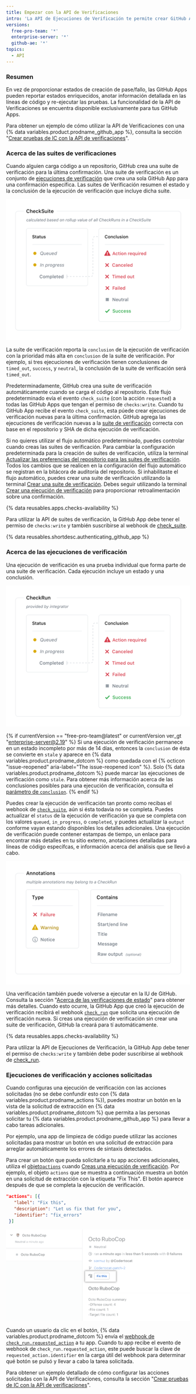 ```yaml
---
title: Empezar con la API de Verificaciones
intro: 'La API de Ejecuciones de Verificación te permite crear GitHub Apps que ejecuten verificaciones poderosas contra los cámbios de código en un repositorio. Puedes crear apps que lleven a cabo integración contínua, limpieza de código, o servicios de escaneo de código y que proporcionen retroalimentación detallada en las confirmaciones.'
versions:
  free-pro-team: '*'
  enterprise-server: '*'
  github-ae: '*'
topics:
  - API
---
```


### Resumen

En vez de proporcionar estados de creación de pase/fallo, las GitHub Apps pueden reportar estados enriquecidos, anotar información detallada en las líneas de código y re-ejecutar las pruebas. La funcionalidad de la API de Verificaciones se encuentra disponible exclusivamente para tus GitHub Apps.

Para obtener un ejemplo de cómo utilizar la API de Verificaciones con una {% data variables.product.prodname_github_app %}, consulta la sección "[Crear pruebas de IC con la API de verificaciones](/apps/quickstart-guides/creating-ci-tests-with-the-checks-api/)".

### Acerca de las suites de verificaciones

Cuando alguien carga código a un repositorio, GitHub crea una suite de verificación para la última confirmación. Una suite de verificación es un conjunto de [ejecuciones de verificación](/rest/reference/checks#check-runs) que crea una sola GitHub App para una confirmación específica. Las suites de Verificación resumen el estado y la conclusión de la ejecución de verificación que incluye dicha suite.

![Flujo de trabajo de las suites de verificación](/assets/images/check_suites.png)

La suite de verificación reporta la `conclusion` de la ejecución de verificación con la prioridad más alta en `conclusion` de la suite de verificación. Por ejemplo, si tres ejecuciones de verificación tienen conclusiones de `timed_out`, `success`, y `neutral`, la conclusión de la suite de verificación será `timed_out`.

Predeterminadamente, GitHub crea una suite de verificación automáticamente cuando se carga el código al repositorio. Este flujo predeterminado evía el evento `check_suite` (con la acción `requested`) a todas las GitHub Apps que tengan el permiso de `checks:write`. Cuando tu GitHub App recibe el evento `check_suite`, esta púede crear ejecuciones de verificación nuevas para la última confirmación. GitHub agrega las ejecuciones de verificación nuevas a la [suite de verificación](/rest/reference/checks#check-suites) correcta con base en el repositorio y SHA de dicha ejecución de verificación.

Si no quieres utilizar el flujo automático predeterminado, puedes controlar cuando creas las suites de verificación. Para cambiar la configuración predeterminada para la creación de suites de verificación, utiliza la terminal [Actualizar las preferencias del repositorio para las suites de verificación](/rest/reference/checks#update-repository-preferences-for-check-suites). Todos los cambios que se realicen en la configuración del flujo automático se registran en la bitácora de auditoría del repositorio. Si inhabilitaste el flujo automático, puedes crear una suite de verificación utilizando la terminal [Crear una suite de verificación](/rest/reference/checks#create-a-check-suite). Debes seguir utilizando la terminal [Crear una ejecución de verificación](/rest/reference/checks#create-a-check-run) para proporcionar retroalimentación sobre una confirmación.

{% data reusables.apps.checks-availability %}

Para utilizar la API de suites de verificación, la GitHub App debe tener el permiso de `checks:write` y también suscribirse al webhook de [check_suite](/webhooks/event-payloads/#check_suite).

{% data reusables.shortdesc.authenticating_github_app %}

### Acerca de las ejecuciones de verificación

Una ejecución de verificación es una prueba individual que forma parte de una suite de verificación. Cada ejecución incluye un estado y una conclusión.

![Flujo de trabajo de las ejecuciones de verificación](/assets/images/check_runs.png)

{% if currentVersion == "free-pro-team@latest" or currentVersion ver_gt "enterprise-server@2.19" %}
Si una ejecución de verificación permanece en un estado incompleto por más de 14 días, entonces la `conclusion` de ésta se convierte en `stale` y aparece en {% data variables.product.prodname_dotcom %} como quedada con el
{% octicon "issue-reopened" aria-label="The issue-reopened icon" %}. Solo {% data variables.product.prodname_dotcom %} puede marcar las ejecuciones de verificación como `stale`. Para obtener más información acerca de las conclusiones posibles para una ejecución de verificación, consulta el [parámetro de `conclusion`](/rest/reference/checks#create-a-check-run--parameters).
{% endif %}

Puedes crear la ejecución de verificación tan pronto como recibas el webhook de [`check_suite`](/webhooks/event-payloads/#check_suite), aún si ésta todavía no se completa. Puedes actualizar el `status` de la ejecución de verificación ya que se completa con los valores `queued`, `in_progress`, o `completed`, y puedes actualizar la `output` conforme vayan estando disponibles los detalles adicionales. Una ejecución de verificación puede contener estampas de tiempo, un enlace para encontrar más detalles en tu sitio externo, anotaciones detalladas para líneas de código específcas, e información acerca del análisis que se llevó a cabo.

![Anotaciones de la ejecución de verificación](/assets/images/check_run_annotations.png)

Una verificación también puede volverse a ejecutar en la IU de GitHub. Consulta la sección "[Acerca de las verificaciones de estado](/articles/about-status-checks#checks)" para obtener más detalles. Cuando esto ocurre, la GitHub App que creó la ejecución de verificación recibirá el webhook [`check_run`](/webhooks/event-payloads/#check_run) que solicita una ejecución de verificación nueva. Si creas una ejecución de verificación sin crear una suite de verificación, GitHub la creará para tí automáticamente.

{% data reusables.apps.checks-availability %}

Para utilizar la API de Ejecuciones de Verificación, la GitHub App debe tener el permiso de `checks:write` y también debe poder suscribirse al webhook de [check_run](/webhooks/event-payloads#check_run).

### Ejecuciones de verificación y acciones solicitadas

Cuando configuras una ejecución de verificación con las acciones solicitadas (no se debe confundir esto con {% data variables.product.prodname_actions %}), puedes mostrar un botón en la vista de la solicitud de extracción en {% data variables.product.prodname_dotcom %} que permita a las personas solicitar tu {% data variables.product.prodname_github_app %} para llevar a cabo tareas adicionales.

Por ejemplo, una app de limpieza de código puede utilizar las acciones solicitadas para mostrar un botón en una solicitud de extracción para arreglar automáticamente los errores de sintaxis detectados.

Para crear un botón que pueda solicitarle a tu app acciones adicionales, utiliza el [objeto`actions`](/rest/reference/checks#create-a-check-run--parameters) cuando [Creas una ejecución de verificación](/rest/reference/checks/#create-a-check-run). Por ejemplo, el objeto `actions` que se muestra a continuación muestra un botón en una solicitud de extracción con la etiqueta "Fix This". El botón aparece después de que se completa la ejecución de verificación.

   ```json
  "actions": [{
      "label": "Fix this",
      "description": "Let us fix that for you",
      "identifier": "fix_errors"
    }]
  ```

  ![Botón de acción solicitada para la ejecución de verificación](/assets/images/github-apps/github_apps_checks_fix_this_button.png)

Cuando un usuario da clic en el botón, {% data variables.product.prodname_dotcom %} envía el [webhook de `check_run.requested_action`](/webhooks/event-payloads/#check_run) a tu app. Cuando tu app recibe el evento de webhook de `check_run.requested_action`, este puede buscar la clave de `requested_action.identifier` en la carga útil del webhook para determinar qué botón se pulsó y llevar a cabo la tarea solicitada.

Para obtener un ejemplo detallado de cómo configurar las acciones solicitadas con la API de Verificaciones, consulta la sección "[Crear pruebas de IC con la API de verificaciones](/apps/quickstart-guides/creating-ci-tests-with-the-checks-api/#part-2-creating-the-octo-rubocop-ci-test)".

